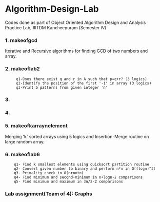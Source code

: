 # Algorithm-Design-Lab
 Codes done as part of Object Oriented Algorithm Design and Analysis Practice Lab, IIITDM Kancheepuram (Semester IV)
 ### 1. makeofgcd
  Iterative and Recursive algorithms for finding GCD of two numbers and array.
 ### 2. makeoflab2 
         q1-Does there exist q and r in A such that p=q+r? (3 logics)            
         q2-Identify the position of the first '-1' in array (3 logics)
         q3-Print 5 patterns from given integer 'n'
### 3.
### 4.
### 5. makeofkarraynelement
Merging 'k' sorted arrays using 5 logics and Insertion-Merge routine on large random array.
### 6. makeoflab6
        q1- Find k smallest elements using quicksort partition routine
        q2- Convert given number to binary and perform n*n in O((logn)^2) 
        q3- Primality check in O(nrootn)
        q4- Find minimum and second-minimum in n+logn-2 comparisons
        q5- Find minimum and maximum in 3n/2-2 comparisons

### Lab assignment(Team of 4): Graphs 
 

